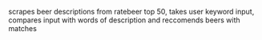 scrapes beer descriptions from ratebeer top 50,
takes user keyword input, compares input with words of description 
and reccomends beers with matches
